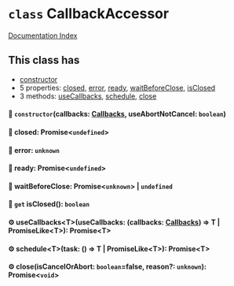 # `class` CallbackAccessor

[Documentation Index](../README.md)

## This class has

- [constructor](#-constructorcallbacks-callbacks-useabortnotcancel-boolean)
- 5 properties:
[closed](#-closed-promiseundefined),
[error](#-error-unknown),
[ready](#-ready-promiseundefined),
[waitBeforeClose](#-waitbeforeclose-promiseunknown--undefined),
[isClosed](#-get-isclosed-boolean)
- 3 methods:
[useCallbacks](#-usecallbackstusecallbacks-callbacks-callbacks--t--promiseliket-promiset),
[schedule](#-schedulettask---t--promiseliket-promiset),
[close](#-closeiscancelorabort-booleanfalse-reason-unknown-promisevoid)


#### 🔧 `constructor`(callbacks: [Callbacks](../type.Callbacks/README.md), useAbortNotCancel: `boolean`)



#### 📄 closed: Promise\<`undefined`>



#### 📄 error: `unknown`



#### 📄 ready: Promise\<`undefined`>



#### 📄 waitBeforeClose: Promise\<`unknown`> | `undefined`



#### 📄 `get` isClosed(): `boolean`



#### ⚙ useCallbacks\<T>(useCallbacks: (callbacks: [Callbacks](../type.Callbacks/README.md)) => T | PromiseLike\<T>): Promise\<T>



#### ⚙ schedule\<T>(task: () => T | PromiseLike\<T>): Promise\<T>



#### ⚙ close(isCancelOrAbort: `boolean`=false, reason?: `unknown`): Promise\<`void`>



